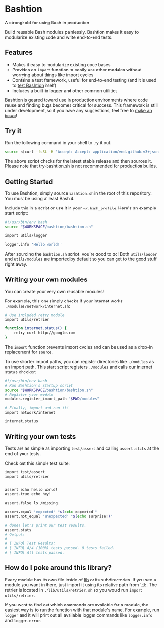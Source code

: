 # Bashtion

A stronghold for using Bash in production

Build reusable Bash modules painlessly. Bashtion makes it easy to modularize existing code and write end-to-end tests.

## Features

* Makes it easy to modularize existing code bases
* Provides an `import` function to easily use other modules without worrying about things like import cycles
* Contains a test framework, useful for end-to-end testing (and it is used to [test Bashtion](tests/) itself)
* Includes a built-in logger and other common utilities

Bashtion is geared toward use in production environments where code reuse and finding bugs becomes critical for success.
This framework is still under development, so if you have any suggestions, feel free to [make an issue](https://github.com/JohnStarich/bashtion/issues/new)!

## Try it

Run the following command in your shell to try it out.

```bash
source <(curl -fsSL -H 'Accept: Accept: application/vnd.github.v3+json' https://api.github.com/repos/JohnStarich/bashtion/releases/latest | grep browser_download_url | cut -d '"' -f 4 | xargs curl -fsSL)
```

The above script checks for the latest stable release and then sources it. Please note that try-bashtion.sh is not recommended for production builds.

## Getting Started

To use Bashtion, simply source `bashtion.sh` in the root of this repository. You must be using at least Bash 4.

Include this in a script or use it in your `~/.bash_profile`. Here's an example start script:

```bash
#!/usr/bin/env bash
source "$WORKSPACE/bashtion/bashtion.sh"

import utils/logger

logger.info 'Hello world!'
```

After sourcing the `bashtion.sh` script, you're good to go! Both `utils/logger` and `utils/modules` are imported by default so you can get to the good stuff right away.

## Writing your own modules

You can create your very own reusable modules!

For example, this one simply checks if your internet works `./modules/network/internet.sh`:

```bash
# Use included retry module
import utils/retrier

function internet.status() {
    retry curl http://google.com
}
```

The `import` function prevents import cycles and can be used as a drop-in replacement for `source`.

To use shorter import paths, you can register directories like `./modules` as an import path.
This start script registers `./modules` and calls our internet status checker:

```bash
#!/usr/bin/env bash
# Run Bashtion's startup script
source "$WORKSPACE/bashtion/bashtion.sh"
# Register your module
modules.register_import_path "$PWD/modules"

# Finally, import and run it!
import network/internet

internet.status
```

## Writing your own tests

Tests are as simple as importing `test/assert` and calling `assert.stats` at the end of your tests.

Check out this simple test suite:

```bash
import test/assert
import utils/retrier


assert echo hello world!
assert.true echo hey!

assert.false ls /missing

assert.equal 'expected' "$(echo expected)"
assert.not_equal 'unexpected' "$(echo surprise!)"

# done! let's print our test results.
assert.stats
# Output:
#
# [ INFO] Test Results:
# [ INFO] 4/4 (100%) tests passed. 0 tests failed.
# [ INFO] All tests passed.
```

## How do I poke around this library?

Every module has its own file inside of [lib](lib/) or its subdirectories. If you see a module you want in there, just import it using its relative path from `lib`. The retrier is located in `./lib/utils/retrier.sh` so you would run `import utils/retrier`.

If you want to find out which commands are available for a module, the easiest way is to run the function with that module's name.
For example, run `logger` and it will print out all available logger commands like `logger.info` and `logger.error`.
